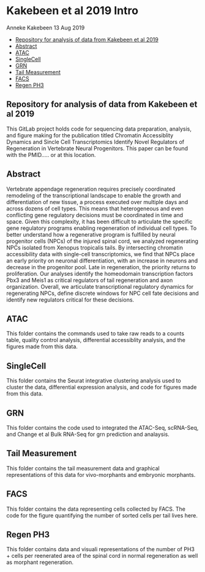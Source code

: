 Kakebeen et al 2019 Intro
================
Anneke Kakebeen
13 Aug 2019

-   [Repository for analysis of data from Kakebeen et al 2019](#repository-for-analysis-of-data-from-kakebeen-et-al-2019)
-   [Abstract](#abstract)
-   [ATAC](#atac)
-   [SingleCell](#singlecell)
-   [GRN](#grn)
-   [Tail Measurement](#tail-measurement)
-   [FACS](#facs)
-   [Regen PH3](#regen-ph3)

Repository for analysis of data from Kakebeen et al 2019
--------------------------------------------------------

This GitLab project holds code for sequencing data preparation, analysis, and figure making for the publication titled Chromatin Accessiblity Dynamics and Sincle Cell Transcriptomics Identify Novel Regulators of Regeneration in Vertebrate Neural Progenitors. This paper can be found with the PMID..... or at this location.

Abstract
--------

Vertebrate appendage regeneration requires precisely coordinated remodeling of the transcriptional landscape to enable the growth and differentiation of new tissue, a process executed over multiple days and across dozens of cell types. This means that heterogeneous and even conflicting gene regulatory decisions must be coordinated in time and space. Given this complexity, it has been difficult to articulate the specific gene regulatory programs enabling regeneration of individual cell types. To better understand how a regenerative program is fulfilled by neural progenitor cells (NPCs) of the injured spinal cord, we analyzed regenerating NPCs isolated from Xenopus tropicalis tails. By intersecting chromatin accessibility data with single-cell transcriptomics, we find that NPCs place an early priority on neuronal differentiation, with an increase in neurons and decrease in the progenitor pool. Late in regeneration, the priority returns to proliferation. Our analyses identify the homeodomain transcription factors Pbx3 and Meis1 as critical regulators of tail regeneration and axon organization. Overall, we articulate transcriptional regulatory dynamics for regenerating NPCs, define discrete windows for NPC cell fate decisions and identify new regulators critical for these decisions.

ATAC
----

This folder contains the commands used to take raw reads to a counts table, quality control analysis, differential accessiblity analysis, and the figures made from this data.

SingleCell
----------

This folder contains the Seurat integrative clustering analysis used to cluster the data, differential expression analysis, and code for figures made from this data.

GRN
---

This folder contains the code used to integrated the ATAC-Seq, scRNA-Seq, and Change et al Bulk RNA-Seq for grn prediction and analaysis.

Tail Measurement
----------------

This folder contains the tail measurement data and graphical representations of this data for vivo-morphants and embryonic morphants.

FACS
----

This folder contains the data representing cells collected by FACS. The code for the figure quantifying the number of sorted cells per tail lives here.

Regen PH3
---------

This folder contains data and visuali representations of the number of PH3 + cells per reenerated area of the spinal cord in normal regeneration as well as morphant regeneration.
